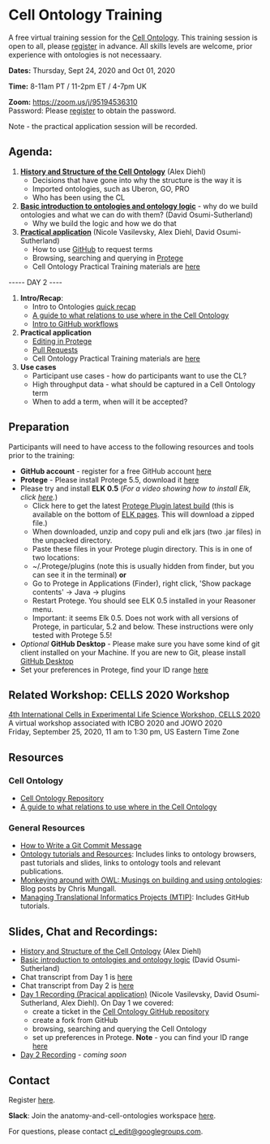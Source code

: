 # Cell Ontology Training

A free virtual training session for the [Cell Ontology](https://github.com/obophenotype/cell-ontology). This training session is open to all, please [register](https://docs.google.com/forms/d/e/1FAIpQLSdQud9QmKylV-6quqhWe6xIQxMu542qKqny3vOZRI9-XLreGA/viewform) in advance. All skills levels are welcome, prior experience with ontologies is not necessaary.

**Dates:**
Thursday, Sept 24, 2020 and Oct 01, 2020

**Time:**
8-11am PT / 11-2pm ET / 4-7pm UK

**Zoom:**
https://zoom.us/j/95194536310  
Password: Please [register](https://docs.google.com/forms/d/e/1FAIpQLSdQud9QmKylV-6quqhWe6xIQxMu542qKqny3vOZRI9-XLreGA/viewform) to obtain the password. 

Note - the practical application session will be recorded.

## Agenda:

1. **[History and Structure of the Cell Ontology](https://drive.google.com/file/d/13Jxj36KLh5uQoD-vcIcZQnxZYzTWuWlX/view)** (Alex Diehl)
    - Decisions that have gone into why the structure is the way it is
    - Imported ontologies, such as Uberon, GO, PRO
    - Who has been using the CL
2.  **[Basic introduction to ontologies and ontology logic](https://docs.google.com/presentation/d/11WeCHCeGYSPEO7hUYFTdPivptxX4ajj5pVHDm24j4JA/edit?usp=sharing)** - why do we build ontologies and what we can do with them? (David Osumi-Sutherland)
    - Why we build the logic and how we do that
3. **[Practical application](https://docs.google.com/document/d/1owDKQjZG4MDrhQDAU9zjFjcxk9M0WAtXjsx38hR3T4w/edit?usp=sharing)** (Nicole Vasilevsky, Alex Diehl, David Osumi-Sutherland)
    - How to use [GitHub](https://github.com/obophenotype/cell-ontology/issues/) to request terms
    - Browsing, searching and querying in [Protege](https://protege.stanford.edu/)
    - Cell Ontology Practical Training materials are [here](https://docs.google.com/document/d/1owDKQjZG4MDrhQDAU9zjFjcxk9M0WAtXjsx38hR3T4w/edit)
    
----- DAY 2 ----

1. **Intro/Recap**: 
    - Intro to Ontologies [quick recap](https://docs.google.com/presentation/d/184fxBymEk__ioug5PSUH5gfcYbcRA__LujnC92ziWg4/edit?usp=sharing)
    - [A guide to what relations to use where in the Cell Ontology](https://github.com/obophenotype/cell-ontology/blob/draft_relations_doc/documentation/relations_guide.md)
    - [Intro to GitHub workflows](https://docs.google.com/presentation/d/1M8NZQOIQVswng-so6ROxVeMJfDnzth7BYNj_5MXxEik/edit#slide=id.g9db6baf776_1_0)
2. **Practical application** 
    - [Editing in Protege](https://docs.google.com/document/d/1owDKQjZG4MDrhQDAU9zjFjcxk9M0WAtXjsx38hR3T4w/edit#heading=h.xcohup59d78)
    - [Pull Requests](https://docs.google.com/document/d/1owDKQjZG4MDrhQDAU9zjFjcxk9M0WAtXjsx38hR3T4w/edit#heading=h.qhm126dnsla4)
    - Cell Ontology Practical Training materials are [here](https://docs.google.com/document/d/1owDKQjZG4MDrhQDAU9zjFjcxk9M0WAtXjsx38hR3T4w/edit)
4. **Use cases**
    - Participant use cases - how do participants want to use the CL?
    - High throughput data - what should be captured in a Cell Ontology term
    - When to add a term, when will it be accepted?
    
## Preparation

Participants will need to have access to the following resources and tools prior to the training:
- **GitHub account** - register for a free GitHub account [here](https://github.com/join?ref_cta=Sign+up&ref_loc=header+logged+out&ref_page=%2F&source=header-home)
- **Protege** - Please install Protege 5.5, download it [here](https://protege.stanford.edu/)
- Please try and install **ELK 0.5** (_For a video showing how to install Elk, click [here](https://www.dropbox.com/s/n3td2n48xmwd3mj/Install_ELK_0.5.mov?dl=0)._) 
  - Click here to get the latest [Protege Plugin latest build](https://oss.sonatype.org/service/local/artifact/maven/content?r=snapshots&g=org.semanticweb.elk&a=elk-distribution-protege&e=zip&v=LATEST) (this is available on the bottom of [ELK pages](https://github.com/liveontologies/elk-reasoner/wiki/GettingElk). This will download a zipped file.)
  - When downloaded, unzip and copy puli and elk jars (two .jar files) in the unpacked directory.
  -  Paste these files in your Protege plugin directory. This is in one of two locations:
    - ~/.Protege/plugins (note this is usually hidden from finder, but you can see it in the terminal) **or**
    - Go to Protege in Applications (Finder), right click, 'Show package contents' -> Java -> plugins
  - Restart Protege. You should see ELK 0.5 installed in your Reasoner menu. 
  - Important: it seems Elk 0.5. Does not work with all versions of Protege, in particular, 5.2 and below. These instructions were only tested with Protege 5.5!
- _Optional_ **GitHub Desktop** - Please make sure you have some kind of git client installed on your Machine. If you are new to Git, please install [GitHub Desktop](https://desktop.github.com/)
- Set your preferences in Protege, find your ID range [here](https://github.com/obophenotype/cell-ontology/blob/master/src/ontology/cl-idranges.owl)

## Related Workshop: CELLS 2020 Workshop

[4th International Cells in Experimental Life Science Workshop, CELLS 2020](https://sites.google.com/view/cells-2020-workshop/home)   
A virtual workshop associated with ICBO 2020 and JOWO 2020  
Friday, September 25, 2020, 11 am to 1:30 pm, US Eastern Time Zone  

## Resources

### Cell Ontology
- [Cell Ontology Repository](https://github.com/obophenotype/cell-ontology/tree/draft_relations_doc)
- [A guide to what relations to use where in the Cell Ontology](https://github.com/obophenotype/cell-ontology/blob/draft_relations_doc/documentation/relations_guide.md)

### General Resources
- [How to Write a Git Commit Message](https://chris.beams.io/posts/git-commit/)
- [Ontology tutorials and Resources](https://tislab.org/ontologyResources.html): Includes links to ontology browsers, past tutorials and slides, links to ontology tools and relevant publications.
- [Monkeying around with OWL: Musings on building and using ontologies](https://douroucouli.wordpress.com/): Blog posts by Chris Mungall.
- [Managing Translational Informatics Projects (MTIP)](https://data2health.github.io/mtip-tutorial): Includes GitHub tutorials.

## Slides, Chat and Recordings:
- [History and Structure of the Cell Ontology](https://drive.google.com/file/d/13Jxj36KLh5uQoD-vcIcZQnxZYzTWuWlX/view) (Alex Diehl)
- [Basic introduction to ontologies and ontology logic](https://docs.google.com/presentation/d/11WeCHCeGYSPEO7hUYFTdPivptxX4ajj5pVHDm24j4JA/edit?usp=sharing) (David Osumi-Sutherland)
- Chat transcript from Day 1 is [here](https://github.com/obophenotype/cell-ontology-training/blob/master/docs/Day1_Chat_Transcript_2020-09-24.txt)
- Chat transcript from Day 2 is [here](https://github.com/obophenotype/cell-ontology-training/blob/master/docs/Day2_Chat_Transcript_2020-10-01.txt)
- [Day 1 Recording (Pracical application)](https://www.dropbox.com/s/355bgyzr03gpqrk/CellOntologyTraining_Day1_PracticalApplication_2020-09-24.mp4?dl=0) (Nicole Vasilevsky, David Osumi-Sutherland, Alex Diehl). On Day 1 we covered:
    - create a ticket in the [Cell Ontology GitHub repository](https://github.com/obophenotype/cell-ontology/issues)
    - create a fork from GitHub
    - browsing, searching and querying the Cell Ontology
    - set up preferences in Protege. **Note** - you can find your ID range [here](https://github.com/obophenotype/cell-ontology/blob/master/src/ontology/cl-idranges.owl)
- [Day 2 Recording]() - _coming soon_
## Contact

Register [here](https://docs.google.com/forms/d/e/1FAIpQLSdQud9QmKylV-6quqhWe6xIQxMu542qKqny3vOZRI9-XLreGA/viewform).

**Slack**: Join the anatomy-and-cell-ontologies workspace [here](https://join.slack.com/t/anatomy-and-cell-onto/shared_invite/zt-h8mtt4s3-d4gymfzyflYJUE_K_IGnpw).

For questions, please contact cl_edit@googlegroups.com.

